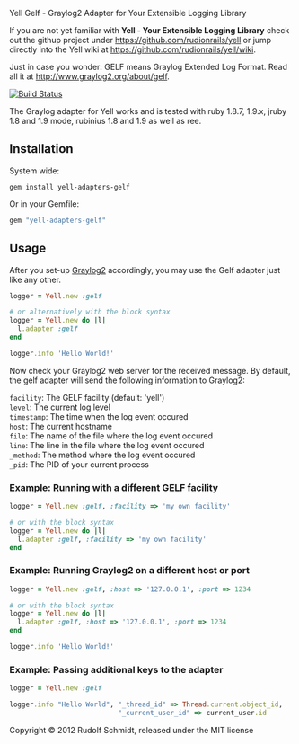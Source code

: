 Yell Gelf - Graylog2 Adapter for Your Extensible Logging Library

If you are not yet familiar with **Yell - Your Extensible Logging Library** 
check out the githup project under https://github.com/rudionrails/yell or jump 
directly into the Yell wiki at https://github.com/rudionrails/yell/wiki.

Just in case you wonder: GELF means Graylog Extended Log Format. Read all 
it at http://www.graylog2.org/about/gelf.

[![Build Status](https://secure.travis-ci.org/rudionrails/yell-adapters-gelf.png?branch=master)](http://travis-ci.org/rudionrails/yell-adapters-gelf)

The Graylog adapter for Yell works and is tested with ruby 1.8.7, 1.9.x, jruby 1.8 and 1.9 mode, rubinius 1.8 and 1.9 as well as ree.


## Installation

System wide:

```console
gem install yell-adapters-gelf
```

Or in your Gemfile:

```ruby
gem "yell-adapters-gelf"
```

## Usage

After you set-up [Graylog2](http://www.graylog2.org) accordingly, 
you may use the Gelf adapter just like any other.

```ruby
logger = Yell.new :gelf

# or alternatively with the block syntax
logger = Yell.new do |l|
  l.adapter :gelf
end

logger.info 'Hello World!'
```

Now check your Graylog2 web server for the received message. By default, 
the gelf adapter will send the following information to Graylog2:

`facility`: The GELF facility (default: 'yell')  
`level`: The current log level  
`timestamp`: The time when the log event occured  
`host`: The current hostname  
`file`: The name of the file where the log event occured  
`line`: The line in the file where the log event occured  
`_method`: The method where the log event occured  
`_pid`: The PID of your current process  


### Example: Running with a different GELF facility

```ruby
logger = Yell.new :gelf, :facility => 'my own facility'

# or with the block syntax
logger = Yell.new do |l|
  l.adapter :gelf, :facility => 'my own facility'
end
```

### Example: Running Graylog2 on a different host or port

```ruby
logger = Yell.new :gelf, :host => '127.0.0.1', :port => 1234

# or with the block syntax
logger = Yell.new do |l|
  l.adapter :gelf, :host => '127.0.0.1', :port => 1234
end

logger.info 'Hello World!'
```

### Example: Passing additional keys to the adapter

```ruby
logger = Yell.new :gelf

logger.info "Hello World", "_thread_id" => Thread.current.object_id, 
                           "_current_user_id" => current_user.id
```

Copyright &copy; 2012 Rudolf Schmidt, released under the MIT license

